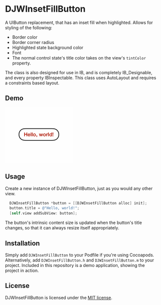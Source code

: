 # DJWInsetFillButton

A UIButton replacement, that has an inset fill when highlighted. Allows for styling of the following:

* Border color
* Border corner radius
* Highlighted state background color
* Font
* The normal control state's title color takes on the view's `tintColor` property.

The class is also designed for use in IB, and is completely IB_Designable, and every property IBInspectable.
This class uses AutoLayout and requires a constraints based layout.

## Demo

![Screenshot](https://raw.githubusercontent.com/danwilliams64/DJWInsetFillButton/master/Images/example.gif)

## Usage

Create a new instance of DJWInsetFillButton, just as you would any other view.

```objective-c
  DJWInsetFillButton *button = [[DJWInsetFillButton alloc] init];
  button.title = @"Hello, world!";
  [self.view addSubView: button];
```
The button's intrinsic content size is updated when the button's title changes, so that it can always resize itself appropriately.

## Installation

Simply add `DJWInsetFillButton` to your Podfile if you're using Cocoapods. Alternatively, add `DJWInsetFillButton.h` and `DJWInsetFillButton.m` to your project. Included in this repository is a demo application, showing the project in action.

## License

DJWInsetFillButton is licensed under the [MIT license](https://raw.githubusercontent.com/danwilliams64/DJWInsetFillButton/master/LICENSE.md).